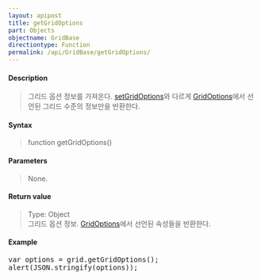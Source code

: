 ```yaml
---
layout: apipost
title: getGridOptions
part: Objects
objectname: GridBase
directiontype: Function
permalink: /api/GridBase/getGridOptions/
---
```



#### Description

> 그리드 옵션 정보를 가져온다. [setGridOptions](/api/GridBase/setGridOptions/)와 다르게 [GridOptions](/api/types/GridOptions/)에서 선언된 그리드 수준의 정보만을 반환한다.

#### Syntax

> function getGridOptions()

#### Parameters

> None.

#### Return value

> Type: Object  
> 그리드 옵션 정보. [GridOptions](/api/types/GridOptions/)에서 선언된 속성들을 반환한다.

#### Example

<pre class="prettyprint">
var options = grid.getGridOptions();
alert(JSON.stringify(options));
</pre>




